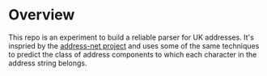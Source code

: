 # Overview

This repo is an experiment to build a reliable parser for UK addresses. It's inspried
by the [address-net project](https://github.com/jasonrig/address-net) and uses some of the same
techniques to predict the class of address components to which each character in the address
string belongs.